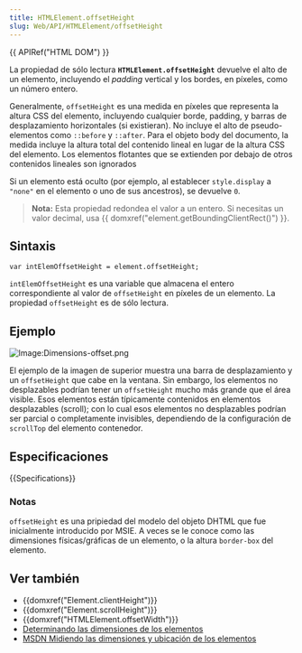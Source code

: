 ```yaml
---
title: HTMLElement.offsetHeight
slug: Web/API/HTMLElement/offsetHeight
---
```


{{ APIRef("HTML DOM") }}

La propiedad de sólo lectura **`HTMLElement.offsetHeight`** devuelve el alto de un elemento, incluyendo el _padding_ vertical y los bordes, en píxeles, como un número entero.

Generalmente, `offsetHeight` es una medida en píxeles que representa la altura CSS del elemento, incluyendo cualquier borde, padding, y barras de desplazamiento horizontales (si existieran). No incluye el alto de pseudo-elementos como `::before` y `::after`. Para el objeto body del documento, la medida incluye la altura total del contenido lineal en lugar de la altura CSS del elemento. Los elementos flotantes que se extienden por debajo de otros contenidos lineales son ignorados

Si un elemento está oculto (por ejemplo, al establecer `style.display` a `"none"` en el elemento o uno de sus ancestros), se devuelve `0`.

> **Nota:** Esta propiedad redondea el valor a un entero. Si necesitas un valor decimal, usa {{ domxref("element.getBoundingClientRect()") }}.

## Sintaxis

```
var intElemOffsetHeight = element.offsetHeight;
```

`intElemOffsetHeight` es una variable que almacena el entero correspondiente al valor de `offsetHeight` en píxeles de un elemento. La propiedad `offsetHeight` es de sólo lectura.

## Ejemplo

![Image:Dimensions-offset.png](dimensions-offset.png)

El ejemplo de la imagen de superior muestra una barra de desplazamiento y un `offsetHeight` que cabe en la ventana. Sin embargo, los elementos no desplazables podrían tener un `offsetHeight` mucho más grande que el área visible. Esos elementos están típicamente contenidos en elementos desplazables (scroll); con lo cual esos elementos no desplazables podrían ser parcial o completamente invisibles, dependiendo de la configuración de `scrollTop` del elemento contenedor.

## Especificaciones

{{Specifications}}

### Notas

`offsetHeight` es una pripiedad del modelo del objeto DHTML que fue inicialmente introducido por MSIE. A veces se le conoce como las dimensiones físicas/gráficas de un elemento, o la altura `border-box` del elemento.

## Ver también

- {{domxref("Element.clientHeight")}}
- {{domxref("Element.scrollHeight")}}
- {{domxref("HTMLElement.offsetWidth")}}
- [Determinando las dimensiones de los elementos](/es/docs/Web/API/CSS_Object_Model/Determining_the_dimensions_of_elements)
- [MSDN Midiendo las dimensiones y ubicación de los elementos](<https://docs.microsoft.com/en-us/previous-versions//hh781509(v=vs.85)>)
